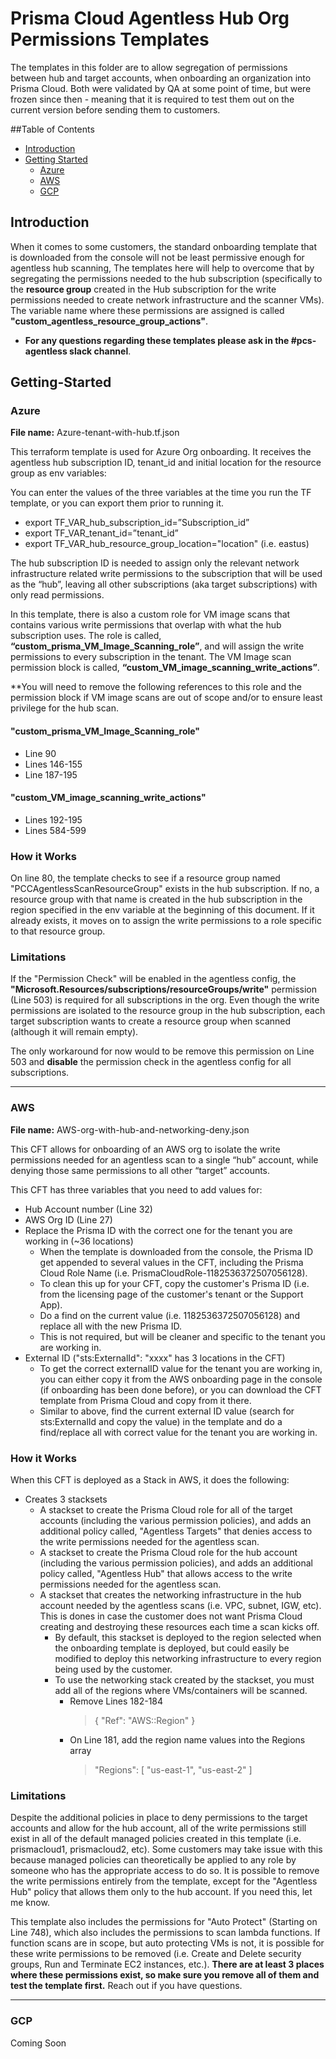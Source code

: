 # Prisma Cloud Agentless Hub Org Permissions Templates

The templates in this folder are to allow segregation of permissions between hub and target accounts, when onboarding an organization into Prisma Cloud.
Both were validated by QA at some point of time, but were frozen since then - meaning that it is required to test them out on the current version before sending them to customers.

##Table of Contents

* [Introduction](#introduction)
* [Getting Started](#getting-started)
  * [Azure](#azure)
  * [AWS](#aws)
  * [GCP](#gcp)

## Introduction

When it comes to some customers, the standard onboarding template that is downloaded from the console will not be least permissive enough for agentless hub scanning, The templates here will help to overcome that by segregating the permissions needed to the hub subscription (specifically to the **resource group** created in the Hub subscription for the write permissions needed to create network infrastructure and the scanner VMs). The variable name where these permissions are assigned is called **"custom_agentless_resource_group_actions"**.

* **For any questions regarding these templates please ask in the #pcs-agentless slack channel**.

## Getting-Started

### Azure

**File name:** Azure-tenant-with-hub.tf.json

This terraform template is used for Azure Org onboarding. It receives the agentless hub subscription ID, tenant_id and initial location for the resource group as env variables: 

You can enter the values of the three variables at the time you run the TF template, or you can export them prior to running it.

* export TF_VAR_hub_subscription_id=”Subscription_id”
* export TF_VAR_tenant_id=”tenant_id”
* export TF_VAR_hub_resource_group_location="location" (i.e. eastus)

The hub subscription ID is needed to assign only the relevant network infrastructure related write permissions to the subscription that will be used as the “hub”, leaving all other subscriptions (aka target subscriptions) with only read permissions.

In this template, there is also a custom role for VM image scans that contains various write permissions that overlap with what the hub subscription uses. The role is called, **“custom_prisma_VM_Image_Scanning_role”**, and will assign the write permissions to every subscription in the tenant. The VM Image scan permission block is called, **“custom_VM_image_scanning_write_actions”**.

**You will need to remove the following references to this role and the permission block if VM image scans are out of scope and/or to ensure least privilege for the hub scan. 

#### "custom_prisma_VM_Image_Scanning_role"

* Line 90
* Lines 146-155
* Line 187-195

#### "custom_VM_image_scanning_write_actions"

* Lines 192-195
* Lines 584-599

### How it Works

On line 80, the template checks to see if a resource group named "PCCAgentlessScanResourceGroup" exists in the hub subscription. If no, a resource group with that name is created in the hub subscription in the region specified in the env variable at the beginning of this document. If it already exists, it moves on to assign the write permissions to a role specific to that resource group.

### Limitations

If the "Permission Check" will be enabled in the agentless config, the **"Microsoft.Resources/subscriptions/resourceGroups/write"** permission (Line 503) is required for all subscriptions in the org. Even though the write permissions are isolated to the resource group in the hub subscription, each target subscription wants to create a resource group when scanned (although it will remain empty). 

The only workaround for now would to be remove this permission on Line 503 and **disable** the permission check in the agentless config for all subscriptions.

------------------------------------------------------------------------------

### AWS

**File name:** AWS-org-with-hub-and-networking-deny.json

This CFT allows for onboarding of an AWS org to isolate the write permissions needed for an agentless scan to a single “hub” account, while denying those same permissions to all other “target” accounts.

This CFT has three variables that you need to add values for:

* Hub Account number (Line 32)
* AWS Org ID (Line 27)
* Replace the Prisma ID with the correct one for the tenant you are working in (~36 locations)
  * When the template is downloaded from the console, the Prisma ID get appended to several values in the CFT, including the Prisma Cloud Role Name (i.e. PrismaCloudRole-1182536372507056128).
  * To clean this up for your CFT, copy the customer's Prisma ID (i.e. from the licensing page of the customer's tenant or the Support App).
  * Do a find on the current value (i.e. 1182536372507056128) and replace all with the new Prisma ID.
  * This is not required, but will be cleaner and specific to the tenant you are working in.
* External ID ("sts:ExternalId": "xxxx" has 3 locations in the CFT)
  * To get the correct externalID value for the tenant you are working in, you can either copy it from the AWS onboarding page in the console (if onboarding has been done before), or you can download the CFT template from Prisma Cloud and copy from it there.
  * Similar to above, find the current external ID value (search for sts:ExternalId and copy the value) in the template and do a find/replace all with correct value for the tenant you are working in.

### How it Works

When this CFT is deployed as a Stack in AWS, it does the following:
* Creates 3 stacksets
  * A stackset to create the Prisma Cloud role for all of the target accounts (including the various permission policies), and adds an additional policy called, "Agentless Targets" that denies access to the write permissions needed for the agentless scan.
  * A stackset to create the Prisma Cloud role for the hub account (including the various permission policies), and adds an additional policy called, "Agentless Hub" that allows access to the write permissions needed for the agentless scan.
  * A stackset that creates the networking infrastructure in the hub account needed by the agentless scans (i.e. VPC, subnet, IGW, etc). This is dones in case the customer does not want Prisma Cloud creating and destroying these resources each time a scan kicks off.
    * By default, this stackset is deployed to the region selected when the onboarding template is deployed, but could easily be modified to deploy this networking infrastructure to every region being used by the customer.
    * To use the networking stack created by the stackset, you must add all of the regions where VMs/containers will be scanned.
      * Remove Lines 182-184
        > {
        >   "Ref": "AWS::Region"
        > }
      * On Line 181, add the region name values into the Regions array
        > "Regions": [ "us-east-1", "us-east-2" ]

### Limitations

Despite the additional policies in place to deny permissions to the target accounts and allow for the hub account, all of the write permissions still exist in all of the default managed policies created in this template (i.e. prismacloud1, prismacloud2, etc). Some customers may take issue with this because managed policies can theoretically be applied to any role by someone who has the appropriate access to do so. It is possible to remove the write permissions entirely from the template, except for the "Agentless Hub" policy that allows them only to the hub account. If you need this, let me know.

This template also includes the permissions for "Auto Protect" (Starting on Line 748), which also includes the permissions to scan lambda functions. If function scans are in scope, but auto protecting VMs is not, it is possible for these write permissions to be removed (i.e. Create and Delete security groups, Run and Terminate EC2 instances, etc.). **There are at least 3 places where these permissions exist, so make sure you remove all of them and test the template first.** Reach out if you have questions.

------------------------------------------------------------------------------

### GCP

Coming Soon


